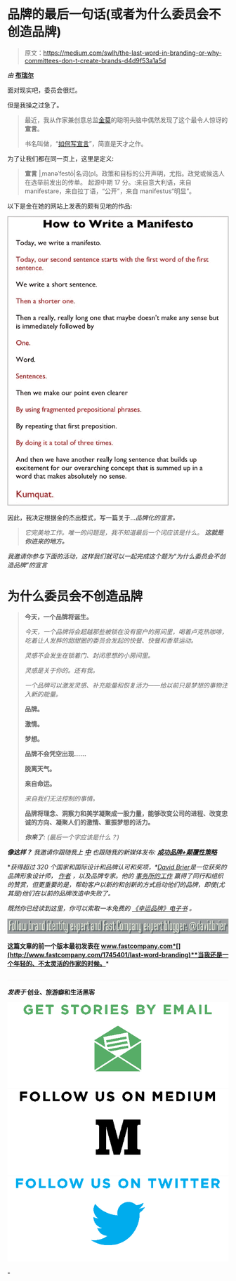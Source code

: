 # 品牌的最后一句话(或者为什么委员会不创造品牌)

> 原文：<https://medium.com/swlh/the-last-word-in-branding-or-why-committees-don-t-create-brands-d4d9f53a1a5d>

*由* [**布瑞尔**](http://www.risingabovethenoise.com)

面对现实吧，委员会很烂。

但是我操之过急了。

> 最近，我从作家兼创意总监[金莫](http://www.fastcompany.com/person/kim-mok)的聪明头脑中偶然发现了这个最令人惊讶的**宣言**。
> 
> 书名叫做，“[如何写宣言](http://www.kimmok.com/#514799/THE-MANIFESTO-MANIFESTO)”，简直是天才之作。

为了让我们都在同一页上，这里是定义:

> **宣言** |ˌmanəˈfestō|名词(pl。政策和目标的公开声明，尤指。政党或候选人在选举前发出的传单。
> 起源中期 17 分。:来自意大利语，来自 manifestare，来自拉丁语，“公开”，来自 manifestus“明显”。

以下是金在她的网站上发表的颇有见地的作品:

![](img/c97b8315d15a24734b2714c90014d158.png)

因此，我决定根据金的杰出模式，写一篇关于…*品牌化的宣言。*

> *它完美地工作。唯一的问题是，我不知道最后一个词应该是什么。
> **这就是你进来的地方。***

*我邀请你参与下面的活动，这样我们就可以一起完成这个题为“为什么委员会不创造品牌”的宣言*

# ****为什么委员会不创造品牌****

> **今天，一个品牌将诞生。**
> 
> *今天，一个品牌将会超越那些被锁在没有窗户的房间里，喝着卢克热咖啡，吃着让人发胖的甜甜圈的委员会发起的快餐、快餐和香草运动。*
> 
> *灵感不会发生在锁着门、封闭思想的小房间里。*
> 
> *灵感是关于你的。还有我。*
> 
> *一个品牌可以激发灵感、补充能量和恢复活力——给以前只是梦想的事物注入新的能量。*
> 
> **品牌。**
> 
> **激情。**
> 
> **梦想。**
> 
> **品牌不会凭空出现……**
> 
> **脱离天气。**
> 
> **来自命运。**
> 
> *来自我们无法控制的事情。*
> 
> **品牌将理念、洞察力和美学凝聚成一股力量，能够改变公司的进程、改变忠诚的方向、凝聚人们的激情、重振梦想的活力。**
> 
> ****你来了:*** (最后一个字应该是什么？)*

****像这样？*** *我邀请你跟随我上* [***中***](/@davidbrier) *也跟随我的新媒体发布:* [***成功品牌+颠覆性策略***](https://medium.com/successful-brands-disruptive-strategies)*

**获得超过 320 个国家和国际设计和品牌认可和奖项，*[*David Brier*](http://whywebpr.com/davidbrier/index.php)*是一位获奖的品牌形象设计师，* [*作者*](http://www.risingabovethenoise.com/thebook/) *，以及品牌专家。他的* [*事务所的工作*](http://risingabovethenoise.com/) *赢得了同行和组织的赞赏，但更重要的是，帮助客户以新的和创新的方式启动他们的品牌，即使(尤其是)他们在以前的品牌改造中失败了。**

**既然你已经读到这里，你可以索取一本免费的* [*《幸运品牌》电子书*](http://risingabovethenoise.com/brand_leadership/) *。**

*[![](img/8a438dd7fc72b344b3937077521b55bb.png)](https://twitter.com/davidbrier)*

**这篇文章的前一个版本最初发表在 www.fastcompany.com*[](http://www.fastcompany.com/1745401/last-word-branding)**当我还是一个年轻的、不太灵活的作家的时候。***

**![](img/c1192ebad88d6b1fc6ae1d6a2bc61154.png)**

***发表于* **创业、旅游癖和生活黑客****

**[![](img/de26c089e79a3a2a25d2b750ff6db50f.png)](http://supply.us9.list-manage.com/subscribe?u=310af6eb2240d299c7032ef6c&id=d28d8861ad)****[![](img/f47a578114e0a96bdfabc3a5400688d5.png)](https://blog.growth.supply/)****[![](img/c1351daa9c4f0c8ac516addb60c82f6b.png)](https://twitter.com/swlh_)**

**-**
